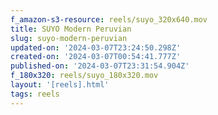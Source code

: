 ```yaml
---
f_amazon-s3-resource: reels/suyo_320x640.mov
title: SUYO Modern Peruvian
slug: suyo-modern-peruvian
updated-on: '2024-03-07T23:24:50.298Z'
created-on: '2024-03-07T00:54:41.777Z'
published-on: '2024-03-07T23:31:54.904Z'
f_180x320: reels/suyo_180x320.mov
layout: '[reels].html'
tags: reels
---
```



